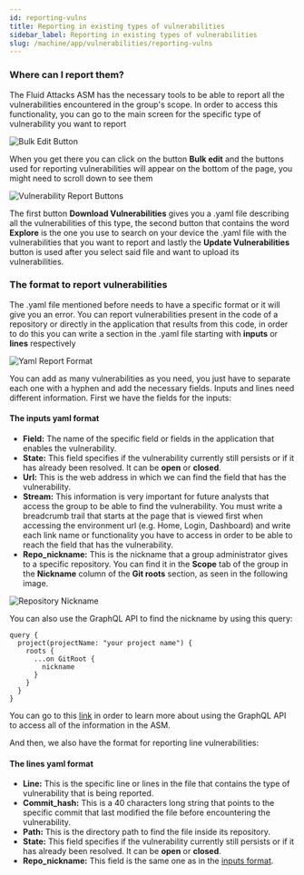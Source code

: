 ```yaml
---
id: reporting-vulns
title: Reporting in existing types of vulnerabilities
sidebar_label: Reporting in existing types of vulnerabilities
slug: /machine/app/vulnerabilities/reporting-vulns
---
```


### Where can I report them?

The Fluid Attacks ASM
has the necessary tools
to be able to report all the vulnerabilities
encountered in the group's scope.
In order to access this functionality,
you can go to the main screen
for the specific type of vulnerability
you want to report

![Bulk Edit Button](/img/web/vulnerabilities/reporting-vulns/bulkedit_highlight.png)

When you get there
you can click on the button **Bulk edit**
and the buttons used for reporting vulnerabilities
will appear on the bottom of the page,
you might need to scroll down to see them

![Vulnerability Report Buttons](/img/web/vulnerabilities/reporting-vulns/reportbuttons_highlight.png)

The first button
**Download Vulnerabilities**
gives you a .yaml file
describing all the vulnerabilities of this type,
the second button that contains the word **Explore**
is the one you use to search on your device
the .yaml file with the vulnerabilities
that you want to report
and lastly the **Update Vulnerabilities** button
is used after you select said file
and want to upload its vulnerabilities.

### The format to report vulnerabilities

The .yaml file mentioned before
needs to have a specific format
or it will give you an error.
You can report vulnerabilities
present in the code of a repository
or directly in the application
that results from this code,
in order to do this
you can write a section in the .yaml file
starting with **inputs** or **lines** respectively

![Yaml Report Format](/img/web/vulnerabilities/reporting-vulns/yaml_report_format.png)

You can add as many vulnerabilities as you need,
you just have to separate each one with a hyphen
and add the necessary fields.
Inputs and lines need different information.
First we have the fields for the inputs:

#### The inputs yaml format

- **Field:**
  The name of the specific field or fields
  in the application
  that enables the vulnerability.
- **State:**
  This field specifies
  if the vulnerability
  currently still persists
  or if it has already been resolved.
  It can be **open** or **closed**.
- **Url:**
  This is the web address
  in which we can find the field
  that has the vulnerability.
- **Stream:**
  This information is very important
  for future analysts that access the group
  to be able to find the vulnerability.
  You must write a breadcrumb trail
  that starts at the page
  that is viewed first
  when accessing the environment url
  (e.g. Home, Login, Dashboard)
  and write each link name
  or functionality
  you have to access
  in order to be able to reach
  the field that has the vulnerability.
- **Repo_nickname:**
  This is the nickname
  that a group administrator gives
  to a specific repository.
  You can find it
  in the **Scope** tab of the group
  in the **Nickname** column
  of the **Git roots** section,
  as seen in the following image.

![Repository Nickname](/img/web/vulnerabilities/reporting-vulns/reponickname_highlight.png)

You can also use
the GraphQL API
to find the nickname
by using this query:

```
query {
  project(projectName: "your project name") {
    roots {
      ...on GitRoot {
        nickname
      }
    }
  }
}
```
You can go to this
[link](/machine/api)
in order to learn more
about using the GraphQL API
to access all of the information
in the ASM.

And then,
we also have the format
for reporting line vulnerabilities:

#### The lines yaml format

- **Line:**
  This is the specific line or lines
  in the file that contains
  the type of vulnerability
  that is being reported.
- **Commit_hash:**
  This is a 40 characters long string
  that points to the specific commit
  that last modified the file
  before encountering the vulnerability.
- **Path:**
  This is the directory path
  to find the file inside its repository.
- **State:**
  This field specifies
  if the vulnerability currently still persists
  or if it has already been resolved.
  It can be **open** or **closed**.
- **Repo_nickname:**
  This field is the same one as in the
[inputs format](/machine/app/vulnerabilities/reporting-vulns#the-inputs-yaml-format).
